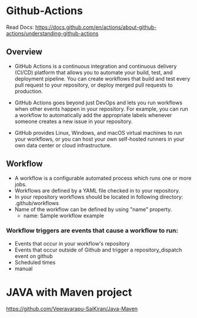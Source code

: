 # Github-Actions

Read Docs: https://docs.github.com/en/actions/about-github-actions/understanding-github-actions

## Overview
* GitHub Actions is a continuous integration and continuous delivery (CI/CD) platform that allows you to automate your build, test, and deployment pipeline. You can create workflows that build and test every pull request to your repository, or deploy merged pull requests to production.

* GitHub Actions goes beyond just DevOps and lets you run workflows when other events happen in your repository. For example, you can run a workflow to automatically add the appropriate labels whenever someone creates a new issue in your repository.

* GitHub provides Linux, Windows, and macOS virtual machines to run your workflows, or you can host your own self-hosted runners in your own data center or cloud infrastructure.

## Workflow

* A workflow is a configurable automated process which runs one or more jobs.
* Workflows are defined by a YAML file checked in to your repository.
* In your repository workflows should be located in following directory: .github/workflows
* Name of the workflow can be defined by using "name" property.
  * name: Sample workflow example

### Workflow triggers are events that cause a workflow to run:
* Events that occur in your workflow's repository
* Events that occur outside of Github and trigger a repository_dispatch event on github
* Scheduled times
* manual

# JAVA with Maven project

https://github.com/Veeravarapu-SaiKiran/Java-Maven
